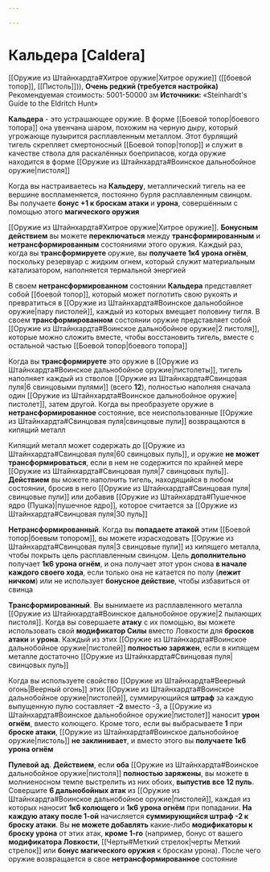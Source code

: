 ```yaml
---

---
```

# Кальдера [Caldera]

[[Оружие из Штайнхардта#Хитрое оружие|Хитрое оружие]] ([[боевой топор]], [[Пистоль]])), **Очень редкий (требуется настройка)**
Рекомендуемая стоимость: 5001-50000 зм
**Источники:** «Steinhardt's Guide to the Eldritch Hunt»

**Кальдера** - это устрашающее оружие. В форме [[Боевой топор|боевого топора]] она увенчана шаром, похожим на черную дыру, который угрожающе пузырится расплавленным металлом. Этот бурлящий тигель скрепляет смертоносный [[Боевой топор|топор]] и служит в качестве ствола для раскалённых боеприпасов, когда оружие находится в форме [[Оружие из Штайнхардта#Воинское дальнобойное оружие|пистоля]]

Когда вы настраиваетесь на **Кальдеру**, металлический тигель на ее вершине воспламеняется, постоянно бурля расплавленным свинцом. Вы получаете **бонус +1 к броскам атаки** и **урона**, совершённым с помощью этого **магического оружия**

[[Оружие из Штайнхардта#Хитрое оружие|Хитрое оружие]]. **Бонусным действием** вы можете **переключаться** между **трансформированным** и **нетрансформированным** состояниями этого оружия. Каждый раз, когда вы **трансформируете** оружие, вы **получаете 1к4 урона огнём**, поскольку резервуар с жидким огнем, который служит материальным катализатором, наполняется термальной энергией  

В своем **нетрансформированном** состоянии **Кальдера** представляет собой [[боевой топор]], который может поглотить свою рукоять и превратиться в [[Оружие из Штайнхардта#Воинское дальнобойное оружие|пару пистолей]], каждый из которых вмещает половину тигля. В своем **трансформированном** состоянии оружие представляет собой [[Оружие из Штайнхардта#Воинское дальнобойное оружие|2 пистоля]], которые можно сложить вместе, чтобы восстановить тигель, вместе с остальной частью [[Боевой топор|боевого топора]]

Когда вы **трансформируете** это оружие в [[Оружие из Штайнхардта#Воинское дальнобойное оружие|пистолеты]], тигель наполняет каждый из стволов [[Оружие из Штайнхардта#Свинцовая пуля|6 свинцовыми пулями]] (всего **12**), полностью наполняя сначала один [[Оружие из Штайнхардта#Воинское дальнобойное оружие|пистолет]], затем другой. Когда вы преобразуете оружие в **нетрансформированное** состояние, все неиспользованные [[Оружие из Штайнхардта#Свинцовая пуля|свинцовые пули]] возвращаются в кипящий металл

Кипящий металл может содержать до [[Оружие из Штайнхардта#Свинцовая пуля|60 свинцовых пуль]], и оружие **не может трансформироваться**, если в нем не содержится по крайней мере [[Оружие из Штайнхардта#Свинцовая пуля|7 свинцовых пуль]]. **Действием** вы можете наполнить тигель, находящийся в любом состоянии, бросив в него [[Оружие из Штайнхардта#Свинцовая пуля|свинцовые пули]] или добавив [[Оружие из Штайнхардта#Пушечное ядро (Пушка)|пушечное ядро]], которое считается за [[Оружие из Штайнхардта#Свинцовая пуля|30 пуль]]

**Нетрансформированный**. Когда вы **попадаете атакой** этим [[Боевой топор|боевым топором]], вы можете израсходовать [[Оружие из Штайнхардта#Свинцовая пуля|3 свинцовые пули]] из кипящего металла, чтобы покрыть цель расплавленным свинцом. Цель **дополнительно** получает **1к6 урона огнём**, и она получает этот урон снова **в начале каждого своего хода**, если только она не катается по полу (**лежит ничком**) или не использует **бонусное действие**, чтобы избавиться от свинца

**Трансформированный**. Вы вынимаете из расплавленного металла [[Оружие из Штайнхардта#Воинское дальнобойное оружие|2 пылающих пистоля]]. Когда вы совершаете **атаку** с их помощью, вы можете использовать свой **модификатор Силы** вместо Ловкости для **бросков атаки** и **урона**. Каждый из этих [[Оружие из Штайнхардта#Воинское дальнобойное оружие|пистолей]] **полностью заряжен**, если в кипящем металле достаточно [[Оружие из Штайнхардта#Свинцовая пуля|свинцовых пуль]]

Когда вы используете свойство [[Оружие из Штайнхардта#Веерный огонь|Веерный огонь]] этих [[Оружие из Штайнхардта#Воинское дальнобойное оружие|пистолей]], суммирующийся **штраф** за каждую выпущенную пулю составляет **-2** вместо -3, а [[Оружие из Штайнхардта#Воинское дальнобойное оружие|пистолет]] наносит **урон огнём**, вместо колющего. Кроме того, если вы выбрасываете **1** при **броске атаки**, [[Оружие из Штайнхардта#Воинское дальнобойное оружие|пистоль]] **не заклинивает**, и вместо этого вы **получаете 1к6 урона огнём**

**Пулевой ад**. **Действием**, если **оба** [[Оружие из Штайнхардта#Воинское дальнобойное оружие|пистоля]] **полностью заряжены**, вы можете в молниеносном темпе выстрелить из них обоих, **выпустив все 12 пуль**. Совершите **6 дальнобойных атак** из [[Оружие из Штайнхардта#Воинское дальнобойное оружие|пистолей]], каждая из которых наносит **1к6 колющего** и **1к6 урона огнём** при попадании. **На каждую атаку после 1-ой** начисляется **суммирующийся штраф -2 к броску атаки**. Вы **не можете добавлять** какие-либо **модификаторы к броску урона** от этих атак, **кроме 1-го** (например, бонус от вашего **модификатора Ловкости**, [[Черты#Меткий стрелок|черты Меткий стрелок]] или **бонус магического оружия** к броскам урона). После чего оружие возвращается в свое **нетрансформированное** состояние